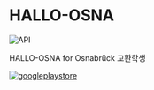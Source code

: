# HALLO-OSNA
![API](https://img.shields.io/badge/API-16%2B-green.svg)
<p>HALLO-OSNA for Osnabrück 교환학생</p>

<a href="https://play.google.com/store/apps/details?id=com.altenull.hallo_osna">![googleplaystore](https://user-images.githubusercontent.com/26947777/31054138-044c6136-a6e7-11e7-9f18-c8013f756005.png)</a>
